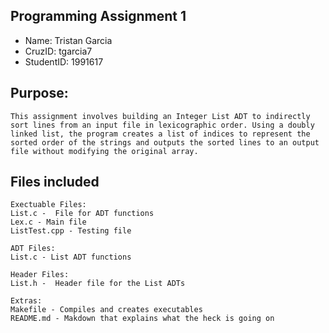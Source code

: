 ## Programming Assignment 1
* Name: Tristan Garcia
* CruzID: tgarcia7
* StudentID: 1991617

## Purpose:
    This assignment involves building an Integer List ADT to indirectly sort lines from an input file in lexicographic order. Using a doubly linked list, the program creates a list of indices to represent the sorted order of the strings and outputs the sorted lines to an output file without modifying the original array.

## Files included
    Exectuable Files:
    List.c -  File for ADT functions 
    Lex.c - Main file 
    ListTest.cpp - Testing file 

    ADT Files:
    List.c - List ADT functions

    Header Files:
    List.h -  Header file for the List ADTs

    Extras:
    Makefile - Compiles and creates executables
    README.md - Makdown that explains what the heck is going on

